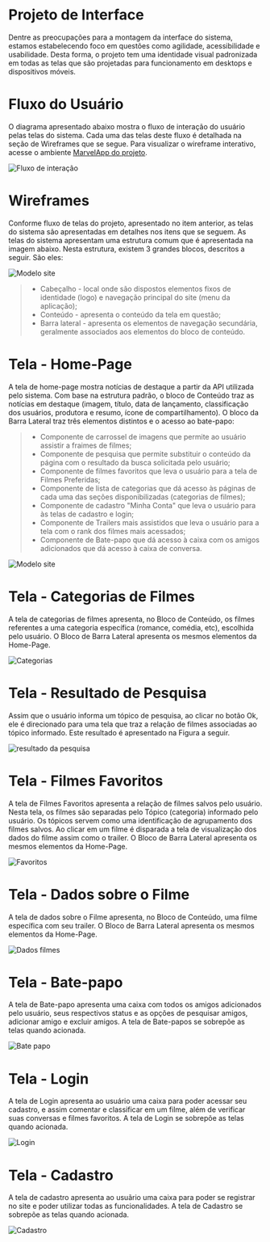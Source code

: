 
# Projeto de Interface

Dentre as preocupações para a montagem da interface do sistema, estamos estabelecendo foco em questões como agilidade, acessibilidade e usabilidade. Desta forma, o projeto tem uma identidade visual padronizada em todas as telas que são projetadas para funcionamento em desktops e dispositivos móveis.

# Fluxo do Usuário

O diagrama apresentado abaixo mostra o fluxo de interação do usuário pelas telas do sistema. Cada uma das telas deste fluxo é detalhada na seção de Wireframes que se segue. Para visualizar o wireframe interativo, acesse o ambiente [MarvelApp do projeto](https://marvelapp.com/project/6453511).

![Fluxo de interação](img/fluxodeinteracao.jpg)

# Wireframes

Conforme fluxo de telas do projeto, apresentado no item anterior, as telas do sistema são apresentadas em detalhes nos itens que se seguem. As telas do sistema apresentam uma estrutura comum que é apresentada na imagem abaixo. Nesta estrutura, existem 3 grandes blocos, descritos a seguir. São eles:

![Modelo site](img/modelosite.jpg)

> -	Cabeçalho - local onde são dispostos elementos fixos de identidade (logo) e navegação principal do site (menu da aplicação);
> -	Conteúdo - apresenta o conteúdo da tela em questão;
> -	Barra lateral - apresenta os elementos de navegação secundária, geralmente associados aos elementos do bloco de conteúdo.


# Tela - Home-Page

A tela de home-page mostra notícias de destaque a partir da API utilizada pelo sistema. 
Com base na estrutura padrão, o bloco de Conteúdo traz as notícias em destaque (imagem, título, data de lançamento, classificação dos usuários,
produtora e resumo, ícone de compartilhamento). O bloco da Barra Lateral traz três elementos distintos e o acesso ao bate-papo:

> - Componente de carrossel de imagens que permite ao usuário assistir a fraimes de filmes; 
> -	Componente de pesquisa que permite substituir o conteúdo da página com o resultado da busca solicitada pelo usuário;
> -	Componente de filmes favoritos que leva o usuário para a tela de Filmes Preferidas;
> -	Componente de lista de categorias que dá acesso às páginas de cada uma das seções disponibilizadas (categorias de filmes);
> -	Componente de cadastro "Minha Conta" que leva o usuário para às telas de cadastro e login;
> -	Componente de Trailers mais assistidos que leva o usuário para a tela com o rank dos filmes mais acessados;
> -	Componente de Bate-papo que dá acesso à caixa com os amigos adicionados que dá acesso à caixa de conversa.

![Modelo site](img/homepage.jpg)

# Tela - Categorias de Filmes

A tela de categorias de filmes apresenta, no Bloco de Conteúdo, os filmes referentes a uma categoria específica (romance, comédia, etc), escolhida pelo usuário. O Bloco de Barra Lateral apresenta os mesmos elementos da Home-Page. 

![Categorias](img/categorias.jpg)

# Tela - Resultado de Pesquisa

Assim que o usuário informa um tópico de pesquisa, ao clicar no botão Ok, ele é direcionado para uma tela que traz a relação de filmes associadas ao tópico informado. Este resultado é apresentado na Figura a seguir.

![resultado da pesquisa](img/resultadopesquisa.jpg)

# Tela - Filmes Favoritos

A tela de Filmes Favoritos apresenta a relação de filmes salvos pelo usuário. Nesta tela, os filmes são separadas pelo Tópico (categoria) informado pelo usuário. Os tópicos servem como uma identificação de agrupamento dos filmes salvos. Ao clicar em um filme é disparada a tela de visualização dos dados do filme assim como o trailer. O Bloco de Barra Lateral apresenta os mesmos elementos da Home-Page. 

![Favoritos](img/favoritos.jpg)

# Tela - Dados sobre o Filme
A tela de dados sobre o Filme apresenta, no Bloco de Conteúdo, uma filme específica com seu trailer. O Bloco de Barra Lateral apresenta os mesmos elementos da Home-Page. 


![Dados filmes](img/dadosfilme.jpg)

# Tela - Bate-papo

A tela de Bate-papo apresenta uma caixa com todos os amigos adicionados pelo usuário, seus respectivos status e as opções de pesquisar amigos, adicionar amigo e excluir amigos. A tela de Bate-papos se sobrepõe as telas quando acionada.

![Bate papo](img/batepapo.jpg)

# Tela - Login

A tela de Login apresenta ao usuário uma caixa para poder acessar seu cadastro, e assim comentar e classificar em um filme, além de verificar suas conversas e filmes favoritos. A tela de Login se sobrepõe as telas quando acionada.

![Login](img/login.jpg)

# Tela - Cadastro

A tela de cadastro apresenta ao usuãrio uma caixa para poder se registrar no site e poder utilizar todas as funcionalidades. A tela de Cadastro se sobrepõe as telas quando acionada.

![Cadastro](img/cadastro.jpg)

